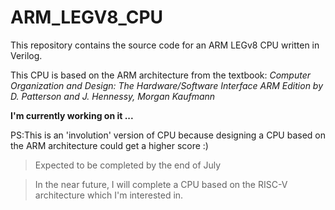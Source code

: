 # ARM_LEGV8_CPU
This repository contains the source code for an ARM LEGv8 CPU written in Verilog.

This CPU is based on the ARM architecture from the textbook: *Computer Organization and Design: The Hardware/Software Interface ARM Edition by D. Patterson and J. Hennessy, Morgan Kaufmann*

**I'm currently working on it ...**

PS:This is an 'involution' version of CPU because designing a CPU based on the ARM architecture could get a higher score :)

> Expected to be completed by the end of July

> In the near future, I will complete a CPU based on the RISC-V architecture which I'm interested in.
